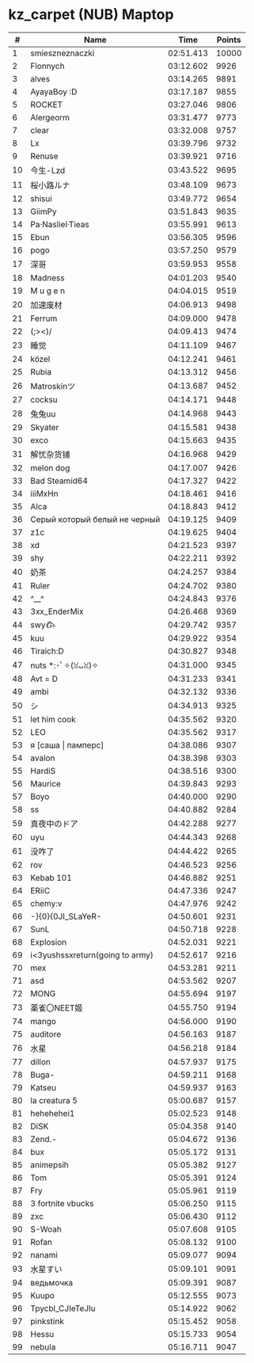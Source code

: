 # kz_carpet (NUB) Maptop

|  # | Name | Time | Points |
|-------------- | -------------- | -------------- | -------------- | 
| 1 | smieszneznaczki | 02:51.413 | 10000 | 
| 2 | Flonnych | 03:12.602 | 9926 | 
| 3 | alves | 03:14.265 | 9891 | 
| 4 | AyayaBoy :D | 03:17.187 | 9855 | 
| 5 | ROCKET | 03:27.046 | 9806 | 
| 6 | Alergeorm | 03:31.477 | 9773 | 
| 7 | clear | 03:32.008 | 9757 | 
| 8 | Lx | 03:39.796 | 9732 | 
| 9 | Renuse | 03:39.921 | 9716 | 
| 10 | 今生-Lzd | 03:43.522 | 9695 | 
| 11 | 桜小路ルナ | 03:48.109 | 9673 | 
| 12 | shisui | 03:49.772 | 9654 | 
| 13 | GiimPy | 03:51.843 | 9635 | 
| 14 | Pa·Nasliel·Tieas | 03:55.991 | 9613 | 
| 15 | Ebun | 03:56.305 | 9596 | 
| 16 | pogo | 03:57.250 | 9579 | 
| 17 | 深哥 | 03:59.953 | 9558 | 
| 18 | Madness | 04:01.203 | 9540 | 
| 19 | M u g e n | 04:04.015 | 9519 | 
| 20 | 加速废材 | 04:06.913 | 9498 | 
| 21 | Ferrum | 04:09.000 | 9478 | 
| 22 | (;><)/ | 04:09.413 | 9474 | 
| 23 | 睡觉 | 04:11.109 | 9467 | 
| 24 | közel | 04:12.241 | 9461 | 
| 25 | Rubia | 04:13.312 | 9456 | 
| 26 | Matroskinツ | 04:13.687 | 9452 | 
| 27 | cocksu | 04:14.171 | 9448 | 
| 28 | 兔兔uu | 04:14.968 | 9443 | 
| 29 | Skyater | 04:15.581 | 9438 | 
| 30 | exco | 04:15.663 | 9435 | 
| 31 | 解忧杂货铺 | 04:16.968 | 9429 | 
| 32 | melon dog | 04:17.007 | 9426 | 
| 33 | Bad Steamid64 | 04:17.327 | 9422 | 
| 34 | iiiMxHn | 04:18.461 | 9416 | 
| 35 | Alca | 04:18.843 | 9412 | 
| 36 | Серый который белый не черный | 04:19.125 | 9409 | 
| 37 | z1c | 04:19.625 | 9404 | 
| 38 | xd | 04:21.523 | 9397 | 
| 39 | shy | 04:22.211 | 9392 | 
| 40 | 奶茶 | 04:24.257 | 9384 | 
| 41 | Ruler | 04:24.702 | 9380 | 
| 42 | ^__^ | 04:24.843 | 9376 | 
| 43 | 3xx_EnderMix | 04:26.468 | 9369 | 
| 44 | swy𐂃 | 04:29.742 | 9357 | 
| 45 | kuu | 04:29.922 | 9354 | 
| 46 | Tiraich:D | 04:30.827 | 9348 | 
| 47 | nuts *:･ﾟ✧(ꈍᴗꈍ)✧ | 04:31.000 | 9345 | 
| 48 | Avt = D | 04:31.233 | 9341 | 
| 49 | ambi | 04:32.132 | 9336 | 
| 50 | シ | 04:34.913 | 9325 | 
| 51 | let him cook | 04:35.562 | 9320 | 
| 52 | LEO | 04:35.562 | 9317 | 
| 53 | я [саша \| памперс] | 04:38.086 | 9307 | 
| 54 | avalon | 04:38.398 | 9303 | 
| 55 | HardiS | 04:38.516 | 9300 | 
| 56 | Maurice | 04:39.843 | 9293 | 
| 57 | Boyo | 04:40.000 | 9290 | 
| 58 | ss | 04:40.882 | 9284 | 
| 59 | 真夜中のドア | 04:42.288 | 9277 | 
| 60 | uyu | 04:44.343 | 9268 | 
| 61 | 没咋了 | 04:44.422 | 9265 | 
| 62 | rov | 04:46.523 | 9256 | 
| 63 | Kebab 101 | 04:46.882 | 9251 | 
| 64 | ERiiC | 04:47.336 | 9247 | 
| 65 | chemy:v | 04:47.976 | 9242 | 
| 66 | -}{0}{0JI_SLaYeR- | 04:50.601 | 9231 | 
| 67 | SunL | 04:50.718 | 9228 | 
| 68 | Explosion | 04:52.031 | 9221 | 
| 69 | i<3yushssxreturn(going to army) | 04:52.617 | 9216 | 
| 70 | mex | 04:53.281 | 9211 | 
| 71 | asd | 04:53.562 | 9207 | 
| 72 | MONG | 04:55.694 | 9197 | 
| 73 | 薬雀〇NEET姬 | 04:55.750 | 9194 | 
| 74 | mango | 04:56.000 | 9190 | 
| 75 | auditore | 04:56.163 | 9187 | 
| 76 | 水星 | 04:56.218 | 9184 | 
| 77 | dillon | 04:57.937 | 9175 | 
| 78 | Buga- | 04:59.211 | 9168 | 
| 79 | Katseu | 04:59.937 | 9163 | 
| 80 | la creatura 5 | 05:00.687 | 9157 | 
| 81 | hehehehei1 | 05:02.523 | 9148 | 
| 82 | DiSK | 05:04.358 | 9140 | 
| 83 | Zend.- | 05:04.672 | 9136 | 
| 84 | bux | 05:05.172 | 9131 | 
| 85 | animepsih | 05:05.382 | 9127 | 
| 86 | Tom | 05:05.391 | 9124 | 
| 87 | Fry | 05:05.961 | 9119 | 
| 88 | 3 fortnite vbucks | 05:06.250 | 9115 | 
| 89 | zxc | 05:06.430 | 9112 | 
| 90 | S-Woah | 05:07.608 | 9105 | 
| 91 | Rofan | 05:08.132 | 9100 | 
| 92 | nanami | 05:09.077 | 9094 | 
| 93 | 水星すい | 05:09.101 | 9091 | 
| 94 | ведьмочка | 05:09.391 | 9087 | 
| 95 | Kuupo | 05:12.555 | 9073 | 
| 96 | Tpycbl_CJIeTeJIu | 05:14.922 | 9062 | 
| 97 | pinkstink | 05:15.452 | 9058 | 
| 98 | Hessu | 05:15.733 | 9054 | 
| 99 | nebula | 05:16.711 | 9047 | 

